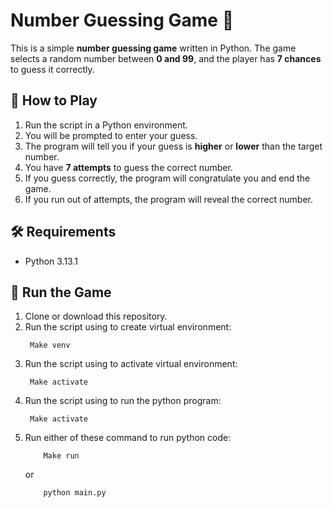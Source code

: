 # Number Guessing Game 🎲

This is a simple **number guessing game** written in Python. The game selects a random number between **0 and 99**, and the player has **7 chances** to guess it correctly.

## 📌 How to Play

1. Run the script in a Python environment.
2. You will be prompted to enter your guess.
3. The program will tell you if your guess is **higher** or **lower** than the target number.
4. You have **7 attempts** to guess the correct number.
5. If you guess correctly, the program will congratulate you and end the game.
6. If you run out of attempts, the program will reveal the correct number.

## 🛠 Requirements

- Python 3.13.1

## 🚀 Run the Game

1. Clone or download this repository.
2. Run the script using to create virtual environment:
   ```
    Make venv
   ```
3. Run the script using to activate virtual environment:
   ```
    Make activate
   ```
4. Run the script using to run the python program:
   ```
    Make activate
   ```
5. Run either of these command to run python code:
    ```
        Make run
    ```
    or
    ```
        python main.py 
    ```